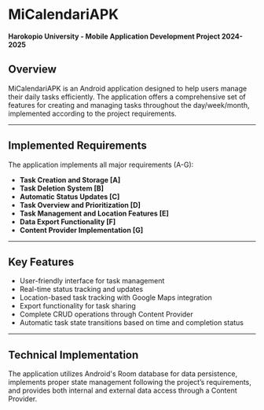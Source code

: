 # MiCalendariAPK  
**Harokopio University - Mobile Application Development Project 2024-2025**

## Overview  
MiCalendariAPK is an Android application designed to help users manage their daily tasks efficiently. The application offers a comprehensive set of features for creating and managing tasks throughout the day/week/month, implemented according to the project requirements.

---

## Implemented Requirements  
The application implements all major requirements (A-G):  
- **Task Creation and Storage [A]**  
- **Task Deletion System [B]**  
- **Automatic Status Updates [C]**  
- **Task Overview and Prioritization [D]**  
- **Task Management and Location Features [E]**  
- **Data Export Functionality [F]**  
- **Content Provider Implementation [G]**

---

## Key Features  
- User-friendly interface for task management  
- Real-time status tracking and updates  
- Location-based task tracking with Google Maps integration  
- Export functionality for task sharing  
- Complete CRUD operations through Content Provider  
- Automatic task state transitions based on time and completion status

---

## Technical Implementation  
The application utilizes Android's Room database for data persistence, implements proper state management following the project’s requirements, and provides both internal and external data access through a Content Provider.  
